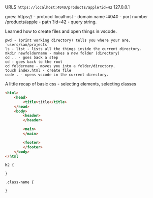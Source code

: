 URLS 
`https://localhost:4040/products/apple?id=42`
127.0.0.1


goes:
https:// - protocol
localhost - domain name
:4040 - port number
/products/apple - path
?id=42 - query string.

Learned how to create files and open things in vscode. 

```
pwd - (print working directory) tells you where your are. `users/sam/projects`
ls - list - lists all the things inside the current directory. 
mkdir newfoldername - makes a new folder (directory)
cd .. - goes back a step 
cd - goes back to the root
cd foldername - moves you into a folder/directory.
touch index.html - create file
code . - opens vscode in the current directory.

```
A little recap of basic css - selecting elements, selecting classes 

```html
<html>
    <head>
        <title>title</title>
    </head>
    <body>
        <header>
        </header>

        <main>
        </main>

        <footer>
        </footer>
    </body>
</html
```

```
h2 {

}
```

```
.class-name {

}
```